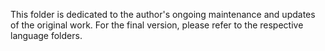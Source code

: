 This folder is dedicated to the author's ongoing maintenance and updates of the original work. For the final version, please refer to the respective language folders.